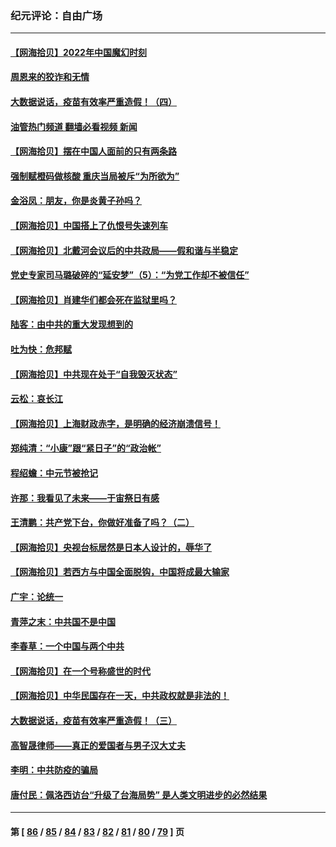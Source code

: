 ### 纪元评论：自由广场
---
#### [【网海拾贝】2022年中国魔幻时刻](../../pages/nsc993/n13810635.md?08270330) 
#### [周恩来的狡诈和无情](../../pages/nsc993/n13810621.md?08270330) 
#### [大数据说话，疫苗有效率严重造假！（四）](../../pages/nsc993/n13810534.md?08270330) 
#### [油管热门频道 翻墙必看视频 新闻](ok?08270330)
#### [【网海拾贝】摆在中国人面前的只有两条路](../../pages/nsc993/n13809733.md?08270330) 
#### [强制赋橙码做核酸 重庆当局被斥“为所欲为”](../../pages/nsc993/n13809680.md?08270330) 
#### [金浴凤：朋友，你是炎黄子孙吗？](../../pages/nsc993/n13808828.md?08270330) 
#### [【网海拾贝】中国搭上了仇恨号失速列车](../../pages/nsc993/n13808946.md?08270330) 
#### [【网海拾贝】北戴河会议后的中共政局——假和谐与半稳定](../../pages/nsc993/n13808238.md?08270330) 
#### [党史专家司马璐破碎的“延安梦”（5）：“为党工作却不被信任”](../../pages/nsc993/n13808233.md?08270330) 
#### [【网海拾贝】肖建华们都会死在监狱里吗？](../../pages/nsc993/n13807536.md?08270330) 
#### [陆客：由中共的重大发现想到的](../../pages/nsc993/n13807284.md?08270330) 
#### [吐为快：危邦赋](../../pages/nsc993/n13807006.md?08270330) 
#### [【网海拾贝】中共现在处于“自我毁灭状态”](../../pages/nsc993/n13806544.md?08270330) 
#### [云松：哀长江](../../pages/nsc993/n13806519.md?08270330) 
#### [【网海拾贝】上海财政赤字，是明确的经济崩溃信号！](../../pages/nsc993/n13805813.md?08270330) 
#### [郑纯清：“小康”跟“紧日子”的“政治帐”](../../pages/nsc993/n13805792.md?08270330) 
#### [程绍蟾：中元节被抢记](../../pages/nsc993/n13805756.md?08270330) 
#### [许那：我看见了未来——于宙祭日有感](../../pages/nsc993/n13805469.md?08270330) 
#### [王清鹏：共产党下台，你做好准备了吗？（二）](../../pages/nsc993/n13804796.md?08270330) 
#### [【网海拾贝】央视台标居然是日本人设计的，辱华了](../../pages/nsc993/n13805059.md?08270330) 
#### [【网海拾贝】若西方与中国全面脱钩，中国将成最大输家](../../pages/nsc993/n13804505.md?08270330) 
#### [广宇：论统一](../../pages/nsc993/n13804451.md?08270330) 
#### [青萍之末：中共国不是中国](../../pages/nsc993/n13804410.md?08270330) 
#### [李春草：一个中国与两个中共](../../pages/nsc993/n13804404.md?08270330) 
#### [【网海拾贝】在一个号称盛世的时代](../../pages/nsc993/n13803539.md?08270330) 
#### [【网海拾贝】中华民国存在一天，中共政权就是非法的！](../../pages/nsc993/n13802875.md?08270330) 
#### [大数据说话，疫苗有效率严重造假！（三）](../../pages/nsc993/n13802738.md?08270330) 
#### [高智晟律师——真正的爱国者与男子汉大丈夫](../../pages/nsc993/n13802191.md?08270330) 
#### [李明：中共防疫的骗局](../../pages/nsc993/n13802275.md?08270330) 
#### [唐付民：佩洛西访台“升级了台海局势” 是人类文明进步的必然结果](../../pages/nsc993/n13802193.md?08270330) 

---
#### 第 [ [86](./86.md?08270330) / [85](./85.md?08270330) / [84](./84.md?08270330) / [83](./83.md?08270330) / [82](./82.md?08270330) / [81](./81.md?08270330) / [80](./80.md?08270330) / [79](./79.md?08270330) ] 页
